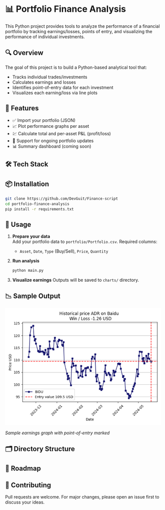 
# 📊 Portfolio Finance Analysis

This Python project provides tools to analyze the performance of a financial portfolio by tracking earnings/losses, points of entry, and visualizing the performance of individual investments.

## 🔍 Overview

The goal of this project is to build a Python-based analytical tool that:
- Tracks individual trades/investments
- Calculates earnings and losses
- Identifies point-of-entry data for each investment
- Visualizes each earning/loss via line plots

## 🚀 Features

- ✅ Import your portfolio (JSON)
- 📈 Plot performance graphs per asset
- 💹 Calculate total and per-asset P&L (profit/loss)
- 🔁 Support for ongoing portfolio updates
- 📊 Summary dashboard (coming soon)

## 🛠️ Tech Stack

<!-- - Python 3.9+
- Pandas (data manipulation)
- Matplotlib / Plotly (visualization)
- Jupyter Notebooks (optional, for exploration)
- [Optional] Alpaca, yFinance, or similar APIs for live data -->

## 📦 Installation

```bash
git clone https://github.com/DevGuit/Finance-script
cd portfolio-finance-analysis
pip install -r requirements.txt
```

## 🧪 Usage

1. **Prepare your data**  
   Add your portfolio data to `portfolio/Portfolio.csv`. Required columns:
   - `Asset`, `Date`, `Type` (Buy/Sell), `Price`, `Quantity`

2. **Run analysis**
   ```bash
   python main.py
   ```

3. **Visualize earnings**
   Outputs will be saved to `charts/` directory.

<!-- 4. **Example Jupyter Notebook**
   Open `notebooks/Portfolio_Analysis.ipynb` for an interactive walkthrough. -->

## 📉 Sample Output

![Graph](outputs/ADR_on_Baidu.png)

*Sample earnings graph with point-of-entry marked*

## 🗂️ Directory Structure

<!-- ```
portfolio-finance-analysis/
│
├── data/                 # Raw data files
├── outputs/              # Generated plots and reports
├── notebooks/            # Jupyter notebooks for interactive analysis
├── src/                  # Core Python scripts
│   ├── analysis.py       # Main logic
│   └── plot_utils.py     # Visualization tools
├── analyze.py            # CLI entry point
├── requirements.txt
└── README.md
``` -->

## 📌 Roadmap

<!-- - [ ] Add support for dividend tracking
- [ ] Include risk metrics (Sharpe ratio, beta)
- [ ] Build a web dashboard (Streamlit) -->

## 🤝 Contributing

Pull requests are welcome. For major changes, please open an issue first to discuss your ideas.
